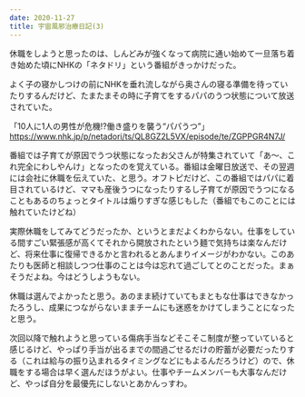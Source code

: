 ```yaml
---
date: 2020-11-27
title: 宇宙風邪治療日記(3)
---
```

休職をしようと思ったのは、しんどみが強くなって病院に通い始めて一旦落ち着き始めた頃にNHKの「ネタドリ」という番組がきっかけだった。

よく子の寝かしつけの前にNHKを垂れ流しながら奥さんの寝る準備を待っていたりするんだけど、たまたまその時に子育てをするパパのうつ状態について放送されていた。

「10人に1人の男性が危機!?働き盛りを襲う“パパうつ”」
https://www.nhk.jp/p/netadori/ts/QL8GZ2L5VX/episode/te/ZGPPGR4N7J/

番組では子育てが原因でうつ状態になったお父さんが特集されていて「あ〜、これ完全にわしやんけ」となったのを覚えている。番組は金曜日放送で、その翌週には会社に休職を伝えていた、と思う。オフトピだけど、この番組ではパパに着目されているけど、ママも産後うつになったりするし子育てが原因でうつになることもあるのちょっとタイトルは煽りすぎな感じもした（番組でもこのことには触れていたけどね）

実際休職をしてみてどうだったか、というとまだよくわからない。仕事をしている間すごい緊張感が高くてそれから開放されたという麺で気持ちは楽なんだけど、将来仕事に復帰できるかと言われるとあんまりイメージがわかない。このあたりも医師と相談しつつ仕事のことは今は忘れて過ごしてとのことだった。まぁそうだよね。今はどうしようもない。

休職は選んでよかったと思う。あのまま続けていてもまともな仕事はできなかったろうし、成果につながらないままチームにも迷惑をかけてしまうことになったと思う。

次回以降で触れようと思っている傷病手当などそこそこ制度が整っていていると感じるけど、やっぱり手当が出るまでの間過ごせるだけの貯蓄が必要だったりする（これは給与の振り込まれるタイミングなどにもよるんだろうけど）ので、休職をする場合は早く選んだほうがよい。仕事やチームメンバーも大事なんだけど、やっぱ自分を最優先にしないとあかんっすわ。
